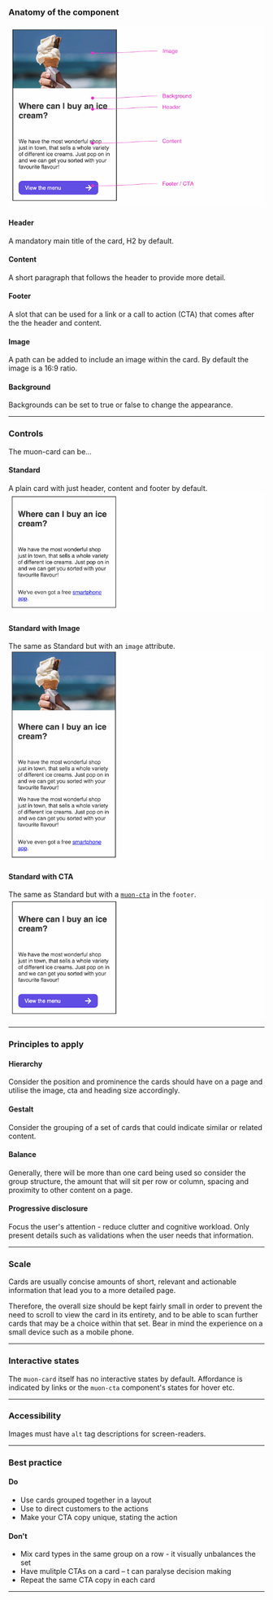 ### Anatomy of the component

![Anatomy of the card](../images/card/card-anatomy.png)

#### Header

A mandatory main title of the card, H2 by default.

#### Content

A short paragraph that follows the header to provide more detail.

#### Footer

A slot that can be used for a link or a call to action (CTA) that comes after the the header and content.

#### Image

A path can be added to include an image within the card. By default the image is a 16:9 ratio.

#### Background

Backgrounds can be set to true or false to change the appearance.

---

### Controls

The muon-card can be...

#### Standard

A plain card with just header, content and footer by default.
![Card - Standard](../images/card/card-standard-default.png)

#### Standard with Image

The same as Standard but with an `image` attribute.
![Card - Standard with image](../images/card/card-standard-image.png)

#### Standard with CTA

The same as Standard but with a [`muon-cta`](./cta.md) in the `footer`.
![Card - Standard with image](../images/card/card-standard-cta.png)

---


### Principles to apply

#### Hierarchy

Consider the position and prominence the cards should have on a page and utilise the image, cta and heading size accordingly.

#### Gestalt

Consider the grouping of a set of cards that could indicate similar or related content. 

#### Balance

Generally, there will be more than one card being used so consider the group structure, the amount that will sit per row or column, spacing and proximity to other content on a page.

#### Progressive disclosure

Focus the user's attention - reduce clutter and cognitive workload. Only present details such as validations when the user needs that information.

---

### Scale

Cards are usually concise amounts of short, relevant and actionable information that lead you to a more detailed page.

Therefore, the overall size should be kept fairly small in order to prevent the need to scroll to view the card in its entirety, and to be able to scan further cards that may be a choice within that set. Bear in mind the experience on a small device such as a mobile phone.

---

### Interactive states

The `muon-card` itself has no interactive states by default. Affordance is indicated by links or the `muon-cta` component's states for hover etc.

---

### Accessibility

Images must have `alt` tag descriptions for screen-readers.

---

### Best practice

#### Do

- Use cards grouped together in a layout
- Use to direct customers to the actions
- Make your CTA copy unique, stating the action

#### Don't

- Mix card types in the same group on a row - it visually unbalances the set
- Have mulitple CTAs on a card – t can paralyse decision making
- Repeat the same CTA copy in each card

---
